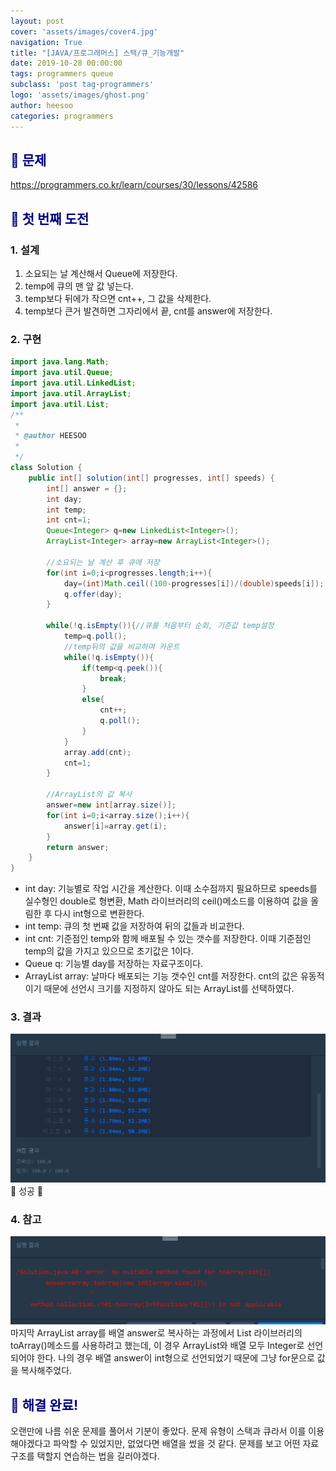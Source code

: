 ```yaml
---
layout: post
cover: 'assets/images/cover4.jpg'
navigation: True
title: "[JAVA/프로그래머스] 스택/큐_기능개발"
date: 2019-10-28 00:00:00
tags: programmers queue
subclass: 'post tag-programmers'
logo: 'assets/images/ghost.png'
author: heesoo
categories: programmers
---
```

## <span style="color:navy">👀 문제</span>
<https://programmers.co.kr/learn/courses/30/lessons/42586>

## <span style="color:navy">👊 첫 번째 도전</span>

### 1. 설계
1. 소요되는 날 계산해서 Queue에 저장한다.
2. temp에 큐의 맨 앞 값 넣는다.
3. temp보다 뒤에가 작으면 cnt++, 그 값을 삭제한다.
4. temp보다 큰거 발견하면 그자리에서 끝, cnt를 answer에 저장한다.

### 2. 구현
```java
import java.lang.Math;
import java.util.Queue;
import java.util.LinkedList;
import java.util.ArrayList;
import java.util.List;
/**
 *
 * @author HEESOO
 *
 */
class Solution {
    public int[] solution(int[] progresses, int[] speeds) {
        int[] answer = {};
        int day;
        int temp;
        int cnt=1;
        Queue<Integer> q=new LinkedList<Integer>();
        ArrayList<Integer> array=new ArrayList<Integer>();

        //소요되는 날 계산 후 큐에 저장
        for(int i=0;i<progresses.length;i++){
            day=(int)Math.ceil((100-progresses[i])/(double)speeds[i]);
            q.offer(day);
        }

        while(!q.isEmpty()){//큐를 처음부터 순회, 기준값 temp설정
            temp=q.poll();
            //temp뒤의 값을 비교하며 카운트
            while(!q.isEmpty()){
                if(temp<q.peek()){
                    break;
                }
                else{
                    cnt++;
                    q.poll();
                }
            }
            array.add(cnt);
            cnt=1;
        }

        //ArrayList의 값 복사
        answer=new int[array.size()];
        for(int i=0;i<array.size();i++){
            answer[i]=array.get(i);
        }
        return answer;
    }
}
```
- int day: 기능별로 작업 시간을 계산한다. 이때 소수점까지 필요하므로 speeds를 실수형인 double로 형변환, Math 라이브러리의 ceil()메소드를 이용하여 값을 올림한 후 다시 int형으로 변환한다.
- int temp: 큐의 첫 번째 값을 저장하여 뒤의 값들과 비교한다.
- int cnt: 기준점인 temp와 함께 배포될 수 있는 갯수를 저장한다. 이때 기준점인 temp의 값을 가지고 있으므로 초기값은 1이다.
- Queue<Integer> q: 기능별 day를 저장하는 자료구조이다.
- ArrayList<Inger> array: 날마다 배포되는 기능 갯수인 cnt를 저장한다. cnt의 값은 유동적이기 때문에 선언시 크기를 지정하지 않아도 되는 ArrayList를 선택하였다.

### 3. 결과
![실행결과](./assets/images/191028_2.PNG)
🤟 성공 🤟

### 4. 참고
![결과화면](./assets/images/191028_1.PNG)
마지막 ArrayList array를 배열 answer로 복사하는 과정에서 List 라이브러리의 toArray()메소드를 사용하려고 했는데, 이 경우 ArrayList와 배열 모두 Integer로 선언되어야 한다. 나의 경우 배열 answer이 int형으로 선언되었기 때문에 그냥 for문으로 값을 복사해주었다.

## <span style="color:navy">👏 해결 완료!</span>

오랜만에 나름 쉬운 문제를 풀어서 기분이 좋았다. 문제 유형이 스택과 큐라서 이를 이용해야겠다고 파악할 수 있었지만, 없었다면 배열을 썼을 것 같다. 문제를 보고 어떤 자료구조를 택할지 연습하는 법을 길러야겠다.
